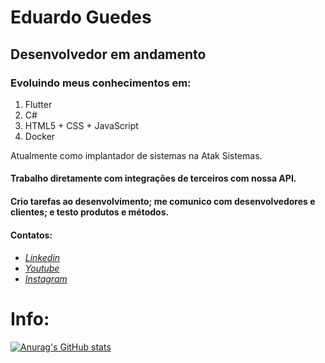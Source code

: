 # Eduardo Guedes

<h2> <strong>Desenvolvedor em andamento </strong> </h2>
<h3> Evoluindo meus conhecimentos em: </h3>
<ol>
  <li>
    Flutter
  </li>
  <li>
    C#
  </li>
  <li>
    HTML5 + CSS + JavaScript
  </li>
  <li>
    Docker
  </li>
</ol>


</h3>Atualmente como implantador de sistemas na Atak Sistemas.</h3>

<h4>Trabalho diretamente com integrações de terceiros com nossa API. </h4>
<h4>Crio tarefas ao desenvolvimento; me comunico com desenvolvedores e clientes; e testo produtos e métodos.</h4>


<h4> Contatos: </h4>
<h6>
  <ul>
    <li> 
      <a href="https://www.linkedin.com/in/eduardooguedes/">Linkedin</a>
    </li>
    <li> 
      <a href="https://www.youtube.com/channel/UCK5hIiWiTjztKwWUjw6mGsg">Youtube</a>
    </li>
    <li> 
      <a href="https://www.instagram.com/eduardooguedes/">Instagram</a>
    </li>
  </ul>
</h6>


# Info:
[![Anurag's GitHub stats](https://github-readme-stats.vercel.app/api?username=eduardooguedes)](https://github.com/eduardooguedes/github-readme-stats)
